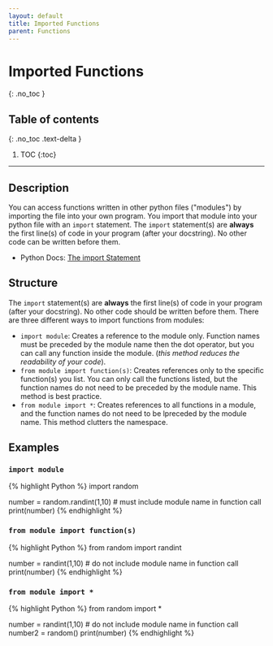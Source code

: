 ```yaml
---
layout: default
title: Imported Functions
parent: Functions
---
```

# Imported Functions
{: .no_toc }
## Table of contents
{: .no_toc .text-delta }

1. TOC
{:toc}

---

## Description
You can access functions written in other python files ("modules") by importing the file into your own program. You import that module into your python file with an `import` statement. The `import` statement(s) are **always** the first line(s) of code in your program (after your docstring). No other code can be written before them.
- Python Docs: [The import Statement](https://docs.python.org/3/reference/simple_stmts.html#the-import-statement)

## Structure
The `import` statement(s) are **always** the first line(s) of code in your program (after your docstring). No other code should be written before them.
There are three different ways to import functions from modules:
- `import module`: Creates a reference to the module only. Function names must be preceded by the module name then the dot operator, but you can call any function inside the module. (*this method reduces the readability of your code*).
- `from module import function(s)`: Creates references only to the specific function(s) you list. You can only call the functions listed, but the function names do not need to be preceded by the module name. This method is best practice.
- `from module import *`: Creates references to all functions in a module, and the function names do not need to be lpreceded by the module name. This method clutters the namespace.

## Examples

### `import module`

{% highlight Python %} 
import random

number = random.randint(1,10)   # must include module name in function call
print(number)
{% endhighlight %}

### `from module import function(s)`

{% highlight Python %} 
from random import randint

number = randint(1,10)   # do not include module name in function call
print(number)
{% endhighlight %}

### `from module import *`

{% highlight Python %} 
from random import *

number = randint(1,10)   # do not include module name in function call
number2 = random()
print(number)
{% endhighlight %}
